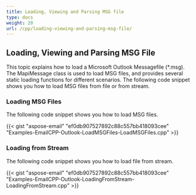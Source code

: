 ```yaml
---
title: Loading, Viewing and Parsing MSG file
type: docs
weight: 20
url: /cpp/loading-viewing-and-parsing-msg-file/
---
```


## **Loading, Viewing and Parsing MSG File**
This topic explains how to load a Microsoft Outlook Messagefile (*.msg). The MapiMessage class is used to load MSG files, and provides several static loading functions for different scenarios. The following code snippet shows you how to load MSG files from file or from stream.
### **Loading MSG Files**
The following code snippet shows you how to load MSG files.

{{< gist "aspose-email" "ef0db907527892c88c557bb418093cee" "Examples-EmailCPP-Outlook-LoadMSGFiles-LoadMSGFiles.cpp" >}}
### **Loading from Stream**
The following code snippet shows you how to load file from stream.

{{< gist "aspose-email" "ef0db907527892c88c557bb418093cee" "Examples-EmailCPP-Outlook-LoadingFromStream-LoadingFromStream.cpp" >}}
